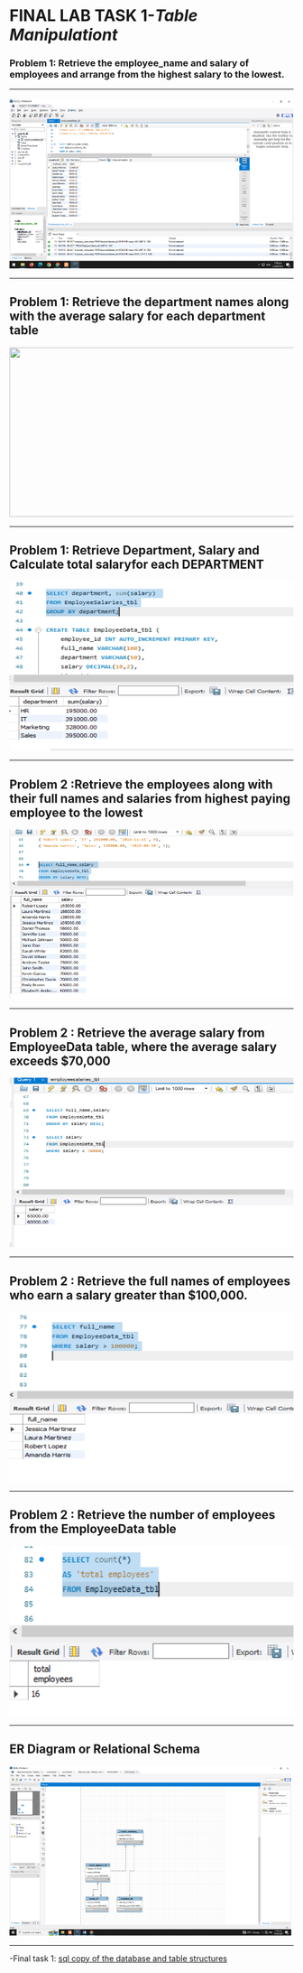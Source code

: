 # **FINAL LAB TASK 1**-*Table Manipulationt*

###  Problem 1: Retrieve the employee_name and salary of employees and arrange from the highest salary to the lowest. <HR>

<img src="DESCENDING SALARY.PNG" width="700" height="300"> <br><HR>

## Problem 1: Retrieve the department names along with the average salary for each department table

<img src="RETRIEVE DATA EACH DEPARTMENT SALARY.PNG" width="700" height="300"> <br><HR>

## Problem 1:  Retrieve Department, Salary and Calculate total salaryfor each DEPARTMENT

<img src="totaly sum salary.PNG" width="700" height="300"> <br><HR>

## Problem 2 :Retrieve the employees along with their full names and salaries from highest paying employee to the lowest

<img src="PROBLEM 2 - DESCENDING SALARY.PNG" width="700" height="300"> <br><HR>

## Problem 2 : Retrieve the average salary from EmployeeData table, where the average salary exceeds $70,000

<img src="PROBLEM 2 -EXCEED 70000.PNG" width="700" height="300"> <br><HR>

## Problem 2 : Retrieve the full names of employees who earn a salary greater than $100,000.

<img src="PROBLEM 2 - greater salary 100000.PNG" width="700" height="300"> <br><HR>

## Problem 2 : Retrieve the number of employees from the EmployeeData table

<img src="problem 2 - count employyee.PNG" width="700" height="300"> <br><HR>

## ER Diagram or Relational Schema

<img src="screenshot er diagram.PNG" width="500" height="300"> <br><HR>


-Final task 1: <a href=https://github.com/Mathewski77/EDM-Portfolio_Mathew/tree/main/FINAL%20TASK%201/SQL%20COPY%20DATABASE> sql copy of the database and table structures </a>


